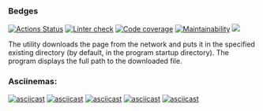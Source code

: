 ### Bedges
[![Actions Status](https://github.com/AndrewDragunskih/python-project-lvl3/workflows/hexlet-check/badge.svg)](https://github.com/AndrewDragunskih/python-project-lvl3/actions)
[![Linter check](https://github.com/AndrewDragunskih/python-project-lvl3/actions/workflows/linter-check.yml/badge.svg)](https://github.com/AndrewDragunskih/python-project-lvl3/actions/workflows/linter-check.yml)
[![Code coverage](https://github.com/AndrewDragunskih/python-project-lvl3/actions/workflows/test-coverage.yml/badge.svg)](https://github.com/AndrewDragunskih/python-project-lvl3/actions/workflows/test-coverage.yml)
[![Maintainability](https://api.codeclimate.com/v1/badges/3fe64d1f4499c8cb61f7/maintainability)](https://codeclimate.com/github/AndrewDragunskih/python-project-lvl3/maintainability)
<a href="https://codeclimate.com/github/AndrewDragunskih/python-project-lvl3/test_coverage"><img src="https://api.codeclimate.com/v1/badges/3fe64d1f4499c8cb61f7/test_coverage" /></a>

The utility downloads the page from the network and puts it in the specified existing directory (by default, in the program startup directory). The program displays the full path to the downloaded file.

### Asciinemas:
[![asciicast](https://asciinema.org/a/511751.svg)](https://asciinema.org/a/511751)
[![asciicast](https://asciinema.org/a/513707.svg)](https://asciinema.org/a/513707)
[![asciicast](https://asciinema.org/a/514658.svg)](https://asciinema.org/a/514658)
[![asciicast](https://asciinema.org/a/515936.svg)](https://asciinema.org/a/515936)
[![asciicast](https://asciinema.org/a/515968.svg)](https://asciinema.org/a/515968)
